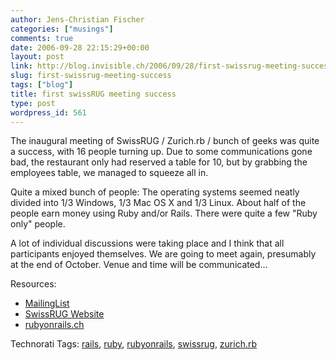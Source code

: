 ```yaml
---
author: Jens-Christian Fischer
categories: ["musings"]
comments: true
date: 2006-09-28 22:15:29+00:00
layout: post
link: http://blog.invisible.ch/2006/09/28/first-swissrug-meeting-success/
slug: first-swissrug-meeting-success
tags: ["blog"]
title: first swissRUG meeting success
type: post
wordpress_id: 561
---
```


The inaugural meeting of SwissRUG / Zurich.rb / bunch of geeks was quite a success, with 16 people turning up. Due to some communications gone bad, the restaurant only had reserved a table for 10, but by grabbing the employees table, we managed to squeeze all in. 

Quite a mixed bunch of people: The operating systems seemed neatly divided into 1/3 Windows, 1/3 Mac OS X and 1/3 Linux. About half of the people earn money using Ruby and/or Rails. There were quite a few "Ruby only" people.

A lot of individual discussions were taking place and I think that all participants enjoyed themselves. We are going to meet again, presumably at the end of October. Venue and time will be communicated...

Resources:

* [MailingList][1]
* [SwissRUG Website][2]
* [rubyonrails.ch][3]

[1]: http://newfoundedpower.com/mailman/listinfo/swissrug_newfoundedpower.com
[2]: http://www.swissrug.ch
[3]: http://www.rubyonrails.ch


Technorati Tags: [rails](http://www.technorati.com/tag/rails), [ruby](http://www.technorati.com/tag/ruby), [rubyonrails](http://www.technorati.com/tag/rubyonrails), [swissrug](http://www.technorati.com/tag/swissrug), [zurich.rb](http://www.technorati.com/tag/zurich.rb)
